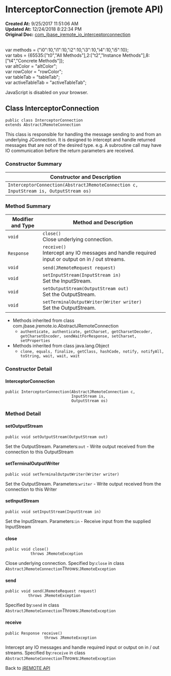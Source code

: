 # InterceptorConnection (jremote API)

**Created At:** 9/25/2017 11:51:06 AM  
**Updated At:** 12/24/2018 8:22:34 PM  
**Original Doc:** [com_jbase_jremote_io_interceptorconnection](https://docs.jbase.com/39250-io/com_jbase_jremote_io_interceptorconnection)  

<!--<br>    try {<br>        if (location.href.indexOf('is-external=true') == -1) {<br>            parent.document.title="InterceptorConnection (jremote   API)";<br>        }<br>    }<br>    catch(err) {<br>    }<br>//--><br>var methods = {"i0":10,"i1":10,"i2":10,"i3":10,"i4":10,"i5":10};<br>var tabs = {65535:["t0","All Methods"],2:["t2","Instance Methods"],8:["t4","Concrete Methods"]};<br>var altColor = "altColor";<br>var rowColor = "rowColor";<br>var tableTab = "tableTab";<br>var activeTableTab = "activeTableTab";
JavaScript is disabled on your browser.



## Class InterceptorConnection

```
public class InterceptorConnection
extends AbstractJRemoteConnection
```

This class is responsible for handling the message sending to and from an underlying JConnection. It is designed to intercept and handle returned messages that are not of the desired type. e.g. A subroutine call may have IO communication before the return parameters are received.

### Constructor Summary


| Constructor and Description<br> |
| --- |
| `InterceptorConnection(AbstractJRemoteConnection c, InputStream is, OutputStream os)` <br> |






### Method Summary


| Modifier and Type<br> | Method and Description<br> |
| --- | --- |
| `void`<br> | `close()`<br>Close underlying connection.<br> |
| `Response`<br> | `receive()`<br>Intercept any IO messages and handle required input or output on in / out streams.<br> |
| `void`<br> | `send(JRemoteRequest request)` <br> |
| `void`<br> | `setInputStream(InputStream in)`<br>Set the InputStream.<br> |
| `void`<br> | `setOutputStream(OutputStream out)`<br>Set the OutputStream.<br> |
| `void`<br> | `setTerminalOutputWriter(Writer writer)`<br>Set the OutputStream.<br> |


- Methods inherited from class com.jbase.jremote.io.AbstractJRemoteConnection
    - `authenticate, authenticate, getCharset, getCharsetDecoder, getCharsetEncoder, sendWaitForResponse, setCharset, setProperties`
- Methods inherited from class java.lang.Object
    - `clone, equals, finalize, getClass, hashCode, notify, notifyAll, toString, wait, wait, wait`

### Constructor Detail

#### InterceptorConnection

```
public InterceptorConnection(AbstractJRemoteConnection c,
                             InputStream is,
                             OutputStream os)
```



### 


### Method Detail

#### setOutputStream

```
public void setOutputStream(OutputStream out)
```

Set the OutputStream.
Parameters:`out` - Write output received from the connection to this OutputStream
#### 


#### setTerminalOutputWriter

```
public void setTerminalOutputWriter(Writer writer)
```

Set the OutputStream.
Parameters:`writer` - Write output received from the connection to this Writer
#### 


#### setInputStream

```
public void setInputStream(InputStream in)
```

Set the InputStream.
Parameters:`in` - Receive input from the supplied InputStream
#### 


#### close

```
public void close()
           throws JRemoteException
```

Close underlying connection.
Specified by:`close` in class `AbstractJRemoteConnection`Throws:`JRemoteException`
#### 


#### send

```
public void send(JRemoteRequest request)
          throws JRemoteException
```
Specified by:`send` in class `AbstractJRemoteConnection`Throws:`JRemoteException`
#### 


#### receive

```
public Response receive()
                 throws JRemoteException
```

Intercept any IO messages and handle required input or output on in / out streams.
Specified by:`receive` in class `AbstractJRemoteConnection`Throws:`JRemoteException`

Back to [jREMOTE API](com_jbase_jremote_package-summary)
